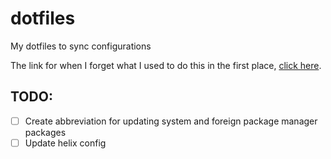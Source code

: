 # dotfiles
My dotfiles to sync configurations

The link for when I forget what I used to do this in the first place, [click here](https://www.atlassian.com/git/tutorials/dotfiles).

## TODO:
- [ ] Create abbreviation for updating system and foreign package manager packages
- [ ] Update helix config
